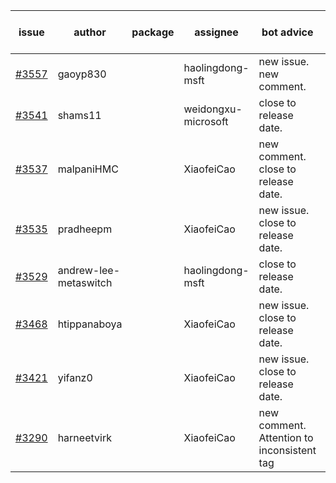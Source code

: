 | issue | author | package | assignee | bot advice | created date of issue | target release date | date from target |
| ------ | ------ | ------ | ------ | ------ | ------ | ------ | :-----: |
| [#3557](https://github.com/Azure/sdk-release-request/issues/3557) | gaoyp830 |  | haolingdong-msft | new issue. new comment. | 12-09 | 01-27 |  |
| [#3541](https://github.com/Azure/sdk-release-request/issues/3541) | shams11 |  | weidongxu-microsoft | close to release date.  | 12-07 | 12-23 | 1 |
| [#3537](https://github.com/Azure/sdk-release-request/issues/3537) | malpaniHMC |  | XiaofeiCao | new comment. close to release date.  | 12-06 | 12-23 | 1 |
| [#3535](https://github.com/Azure/sdk-release-request/issues/3535) | pradheepm |  | XiaofeiCao | new issue. close to release date.  | 12-06 | 12-23 | 1 |
| [#3529](https://github.com/Azure/sdk-release-request/issues/3529) | andrew-lee-metaswitch |  | haolingdong-msft | close to release date.  | 12-05 | 12-23 | 1 |
| [#3468](https://github.com/Azure/sdk-release-request/issues/3468) | htippanaboya |  | XiaofeiCao | new issue. close to release date.  | 11-29 | 12-23 | 1 |
| [#3421](https://github.com/Azure/sdk-release-request/issues/3421) | yifanz0 |  | XiaofeiCao | new issue. close to release date.  | 11-16 | 12-23 | 1 |
| [#3290](https://github.com/Azure/sdk-release-request/issues/3290) | harneetvirk |  | XiaofeiCao | new comment. Attention to inconsistent tag | 10-25 | 11-25 |  |
